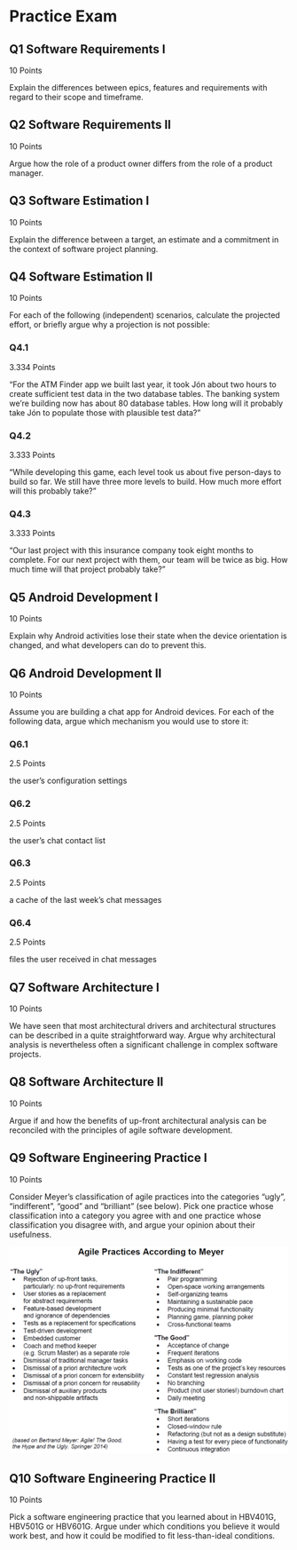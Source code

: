 # Practice Exam

## Q1 Software Requirements I

10 Points

Explain the differences between epics, features and requirements with regard to their scope and timeframe.


## Q2 Software Requirements II

10 Points

Argue how the role of a product owner differs from the role of a product manager.




## Q3 Software Estimation I

10 Points

Explain the difference between a target, an estimate and a commitment in the context of software project planning.



## Q4 Software Estimation II

10 Points

For each of the following (independent) scenarios, calculate the projected effort, or briefly argue why a projection is not possible:



### Q4.1

3.334 Points

“For the ATM Finder app we built last year, it took Jón about two hours to create sufficient test data in the two database tables. The banking system we’re building now has about 80 database tables. How long will it probably take Jón to populate those with plausible test data?”



### Q4.2

3.333 Points

“While developing this game, each level took us about five person-days to build so far. We still have three more levels to build. How much more effort will this probably take?”



### Q4.3

3.333 Points

“Our last project with this insurance company took eight months to complete. For our next project with them, our team will be twice as big. How much time will that project probably take?”



## Q5 Android Development I

10 Points

Explain why Android activities lose their state when the device orientation is changed, and what developers can do to prevent this.



## Q6 Android Development II

10 Points

Assume you are building a chat app for Android devices. For each of the following data, argue which mechanism you would use to store it:


### Q6.1

2.5 Points

the user’s configuration settings


### Q6.2

2.5 Points

the user’s chat contact list


### Q6.3

2.5 Points

a cache of the last week’s chat messages


### Q6.4

2.5 Points

files the user received in chat messages



## Q7 Software Architecture I

10 Points

We have seen that most architectural drivers and architectural structures can be described in a quite straightforward way. Argue why architectural analysis is nevertheless often a significant challenge in complex software projects.



## Q8 Software Architecture II

10 Points

Argue if and how the benefits of up-front architectural analysis can be reconciled with the principles of agile software development.



## Q9 Software Engineering Practice I

10 Points

Consider Meyer’s classification of agile practices into the categories “ugly”, “indifferent”, “good” and “brilliant” (see below). Pick one practice whose classification into a category you agree with and one practice whose classification you disagree with, and argue your opinion about their usefulness.

![agile-practices](/notes-screens/agile-practices.PNG)



## Q10 Software Engineering Practice II

10 Points

Pick a software engineering practice that you learned about in HBV401G, HBV501G or HBV601G. Argue under which conditions you believe it would work best, and how it could be modified to fit less-than-ideal conditions.